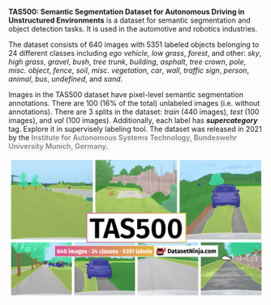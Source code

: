 **TAS500: Semantic Segmentation Dataset for Autonomous Driving in Unstructured Environments** is a dataset for semantic segmentation and object detection tasks. It is used in the automotive and robotics industries. 

The dataset consists of 640 images with 5351 labeled objects belonging to 24 different classes including *ego vehicle*, *low grass*, *forest*, and other: *sky*, *high grass*, *gravel*, *bush*, *tree trunk*, *building*, *asphalt*, *tree crown*, *pole*, *misc. object*, *fence*, *soil*, *misc. vegetation*, *car*, *wall*, *traffic sign*, *person*, *animal*, *bus*, *undefined*, and *sand*.

Images in the TAS500 dataset have pixel-level semantic segmentation annotations. There are 100 (16% of the total) unlabeled images (i.e. without annotations). There are 3 splits in the dataset: *train* (440 images), *test* (100 images), and *val* (100 images). Additionally, each label has ***supercategory*** tag. Explore it in supervisely labeling tool. The dataset was released in 2021 by the <span style="font-weight: 600; color: grey; border-bottom: 1px dashed #d3d3d3;">Institute for Autonomous Systems Technology, Bundeswehr University Munich, Germany</span>.

<img src="https://github.com/dataset-ninja/tas500/raw/main/visualizations/poster.png">
